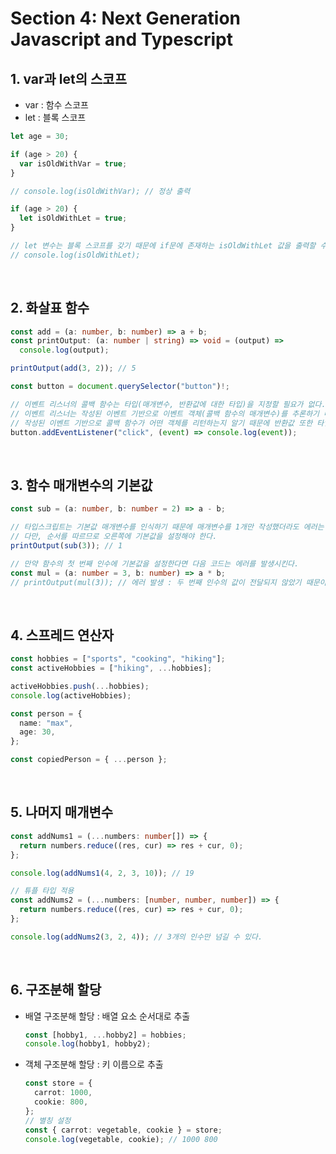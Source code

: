 # Section 4: Next Generation Javascript and Typescript

## 1. var과 let의 스코프

- var : 함수 스코프
- let : 블록 스코프

```typescript
let age = 30;

if (age > 20) {
  var isOldWithVar = true;
}

// console.log(isOldWithVar); // 정상 출력

if (age > 20) {
  let isOldWithLet = true;
}

// let 변수는 블록 스코프를 갖기 때문에 if문에 존재하는 isOldWithLet 값을 출력할 수 없다.
// console.log(isOldWithLet);
```

<br/>

## 2. 화살표 함수

```typescript
const add = (a: number, b: number) => a + b;
const printOutput: (a: number | string) => void = (output) =>
  console.log(output);

printOutput(add(3, 2)); // 5

const button = document.querySelector("button")!;

// 이벤트 리스너의 콜백 함수는 타입(매개변수, 반환값에 대한 타입)을 지정할 필요가 없다.
// 이벤트 리스너는 작성된 이벤트 기반으로 이벤트 객체(콜백 함수의 매개변수)를 추론하기 때문이다.
// 작성된 이벤트 기반으로 콜백 함수가 어떤 객체를 리턴하는지 알기 때문에 반환값 또한 타입을 작성하지 않아도 된다.
button.addEventListener("click", (event) => console.log(event));
```

<br/>

## 3. 함수 매개변수의 기본값

```typescript
const sub = (a: number, b: number = 2) => a - b;

// 타입스크립트는 기본값 매개변수를 인식하기 때문에 매개변수를 1개만 작성했더라도 에러는 발생하지 않는다.
// 다만, 순서를 따르므로 오른쪽에 기본값을 설정해야 한다.
printOutput(sub(3)); // 1

// 만약 함수의 첫 번째 인수에 기본값을 설정한다면 다음 코드는 에러를 발생시킨다.
const mul = (a: number = 3, b: number) => a * b;
// printOutput(mul(3)); // 에러 발생 : 두 번째 인수의 값이 전달되지 않았기 때문이다.
```

<br/>

## 4. 스프레드 연산자

```typescript
const hobbies = ["sports", "cooking", "hiking"];
const activeHobbies = ["hiking", ...hobbies];

activeHobbies.push(...hobbies);
console.log(activeHobbies);

const person = {
  name: "max",
  age: 30,
};

const copiedPerson = { ...person };
```

<br/>

## 5. 나머지 매개변수

```typescript
const addNums1 = (...numbers: number[]) => {
  return numbers.reduce((res, cur) => res + cur, 0);
};

console.log(addNums1(4, 2, 3, 10)); // 19

// 튜플 타입 적용
const addNums2 = (...numbers: [number, number, number]) => {
  return numbers.reduce((res, cur) => res + cur, 0);
};

console.log(addNums2(3, 2, 4)); // 3개의 인수만 넘길 수 있다.
```

<br/>

## 6. 구조분해 할당

- 배열 구조분해 할당 : 배열 요소 순서대로 추출

  ```typescript
  const [hobby1, ...hobby2] = hobbies;
  console.log(hobby1, hobby2);
  ```

- 객체 구조분해 할당 : 키 이름으로 추출

  ```typescript
  const store = {
    carrot: 1000,
    cookie: 800,
  };
  // 별칭 설정
  const { carrot: vegetable, cookie } = store;
  console.log(vegetable, cookie); // 1000 800
  ```
